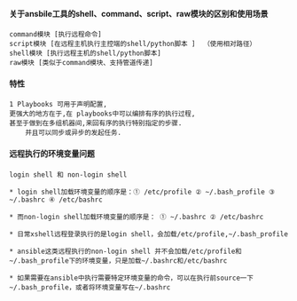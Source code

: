 #### 关于ansbile工具的shell、command、script、raw模块的区别和使用场景

    command模块 [执行远程命令]
    script模块 [在远程主机执行主控端的shell/python脚本 ]  （使用相对路径）
    shell模块 [执行远程主机的shell/python脚本]
    raw模块 [类似于command模块、支持管道传递]
	
#### 特性

    1 Playbooks 可用于声明配置,
    更强大的地方在于,在 playbooks中可以编排有序的执行过程,
    甚至于做到在多组机器间,来回有序的执行特别指定的步骤.
        并且可以同步或异步的发起任务.

#### 远程执行的环境变量问题


```
login shell 和 non-login shell

* login shell加载环境变量的顺序是：① /etc/profile ② ~/.bash_profile ③ ~/.bashrc ④ /etc/bashrc 

* 而non-login shell加载环境变量的顺序是： ① ~/.bashrc ② /etc/bashrc

* 日常xshell远程登录执行的是login shell，会加载/etc/profile,~/.bash_profile 

* ansible这类远程执行的non-login shell 并不会加载/etc/profile和~/.bash_profile下的环境变量，只是加载~/.bashrc和/etc/bashrc

* 如果需要在ansible中执行需要特定环境变量的命令，可以在执行前source一下~/.bash_profile，或者将环境变量写在~/.bashrc 
```

